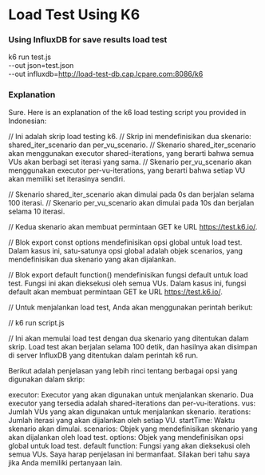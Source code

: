 # Load Test Using K6


### Using InfluxDB for save results load test

k6 run test.js \
--out json=test.json \
--out influxdb=http://load-test-db.cap.lcpare.com:8086/k6 


### Explanation

Sure. Here is an explanation of the k6 load testing script you provided in Indonesian:

// Ini adalah skrip load testing k6.
// Skrip ini mendefinisikan dua skenario: shared_iter_scenario dan per_vu_scenario.
// Skenario shared_iter_scenario akan menggunakan executor shared-iterations, yang berarti bahwa semua VUs akan berbagi set iterasi yang sama.
// Skenario per_vu_scenario akan menggunakan executor per-vu-iterations, yang berarti bahwa setiap VU akan memiliki set iterasinya sendiri.

// Skenario shared_iter_scenario akan dimulai pada 0s dan berjalan selama 100 iterasi.
// Skenario per_vu_scenario akan dimulai pada 10s dan berjalan selama 10 iterasi.

// Kedua skenario akan membuat permintaan GET ke URL https://test.k6.io/.

// Blok export const options mendefinisikan opsi global untuk load test. Dalam kasus ini, satu-satunya opsi global adalah objek scenarios, yang mendefinisikan dua skenario yang akan dijalankan.

// Blok export default function() mendefinisikan fungsi default untuk load test. Fungsi ini akan dieksekusi oleh semua VUs. Dalam kasus ini, fungsi default akan membuat permintaan GET ke URL https://test.k6.io/.

// Untuk menjalankan load test, Anda akan menggunakan perintah berikut:

// k6 run script.js

// Ini akan memulai load test dengan dua skenario yang ditentukan dalam skrip. Load test akan berjalan selama 100 detik, dan hasilnya akan disimpan di server InfluxDB yang ditentukan dalam perintah k6 run.

Berikut adalah penjelasan yang lebih rinci tentang berbagai opsi yang digunakan dalam skrip:

executor: Executor yang akan digunakan untuk menjalankan skenario. Dua executor yang tersedia adalah shared-iterations dan per-vu-iterations.
vus: Jumlah VUs yang akan digunakan untuk menjalankan skenario.
iterations: Jumlah iterasi yang akan dijalankan oleh setiap VU.
startTime: Waktu skenario akan dimulai.
scenarios: Objek yang mendefinisikan skenario yang akan dijalankan oleh load test.
options: Objek yang mendefinisikan opsi global untuk load test.
default function: Fungsi yang akan dieksekusi oleh semua VUs.
Saya harap penjelasan ini bermanfaat. Silakan beri tahu saya jika Anda memiliki pertanyaan lain.
